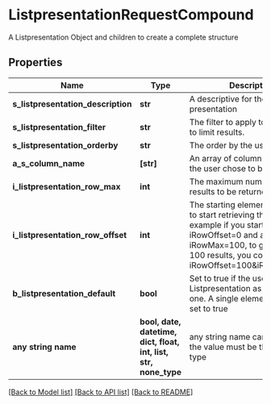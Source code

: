# ListpresentationRequestCompound

A Listpresentation Object and children to create a complete structure

## Properties
Name | Type | Description | Notes
------------ | ------------- | ------------- | -------------
**s_listpresentation_description** | **str** | A descriptive for the list presentation | 
**s_listpresentation_filter** | **str** | The filter to apply to the request to limit results. | 
**s_listpresentation_orderby** | **str** | The order by the user chose | 
**a_s_column_name** | **[str]** | An array of column names that the user chose to bee visible | 
**i_listpresentation_row_max** | **int** | The maximum numbers of results to be returned | 
**i_listpresentation_row_offset** | **int** | The starting element from where to start retrieving the results. For example if you started at iRowOffset&#x3D;0 and asked for iRowMax&#x3D;100, to get the next 100 results, you could specify iRowOffset&#x3D;100&amp;iRowMax&#x3D;100, | 
**b_listpresentation_default** | **bool** | Set to true if the user chose this Listpresentation as the default one. A single element should be set to true | 
**any string name** | **bool, date, datetime, dict, float, int, list, str, none_type** | any string name can be used but the value must be the correct type | [optional]

[[Back to Model list]](../README.md#documentation-for-models) [[Back to API list]](../README.md#documentation-for-api-endpoints) [[Back to README]](../README.md)


